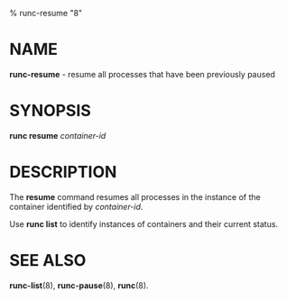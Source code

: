 % runc-resume "8"

# NAME
**runc-resume** - resume all processes that have been previously paused

# SYNOPSIS
**runc resume** _container-id_

# DESCRIPTION
The **resume** command resumes all processes in the instance of the container
identified by _container-id_.

Use **runc list** to identify instances of containers and their current status.

# SEE ALSO
**runc-list**(8),
**runc-pause**(8),
**runc**(8).
